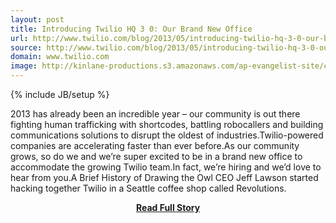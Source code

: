 ```yaml
---
layout: post
title: Introducing Twilio HQ 3 0: Our Brand New Office
url: http://www.twilio.com/blog/2013/05/introducing-twilio-hq-3-0-our-brand-new-office.html
source: http://www.twilio.com/blog/2013/05/introducing-twilio-hq-3-0-our-brand-new-office.html
domain: www.twilio.com
image: http://kinlane-productions.s3.amazonaws.com/ap-evangelist-site/curated/screenshots/9036_www_twilio_com.png
---
```

{% include JB/setup %}<p>2013 has already been an incredible year – our community is out there fighting human trafficking with shortcodes, battling robocallers and building communications solutions to disrupt the oldest of industries.Twilio-powered companies are accelerating faster than ever before.As our community grows, so do we and we’re super excited to be in a brand new office to accommodate the growing Twilio team.In fact, we’re hiring and we’d love to hear from you.A Brief History of Drawing the Owl CEO Jeff Lawson started hacking together Twilio in a Seattle coffee shop called Revolutions.</p>
<center><p><a href="http://www.twilio.com/blog/2013/05/introducing-twilio-hq-3-0-our-brand-new-office.html" style='padding:25px; font-sze:18px; font-weight: bold;'>Read Full Story</a></p></center>
